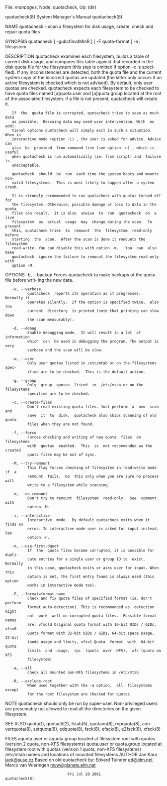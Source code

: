 File: *manpages*,  Node: quotacheck,  Up: (dir)

quotacheck(8)               System Manager's Manual              quotacheck(8)



NAME
       quotacheck - scan a filesystem for disk usage, create, check and repair
       quota files

SYNOPSIS
       quotacheck [ -gubcfinvdMmR ] [ -F quota-format ] -a | filesystem

DESCRIPTION
       quotacheck examines each filesystem, builds a  table  of  current  disk
       usage,  and compares this table against that recorded in the disk quota
       file for the filesystem (this step is omitted if option  -c  is  speci‐
       fied). If any inconsistencies are detected, both the quota file and the
       current system copy of the incorrect quotas  are  updated  (the  latter
       only  occurs  if an active filesystem is checked which is not advised).
       By default, only user quotas  are  checked.   quotacheck  expects  each
       filesystem  to  be  checked to have quota files named [a]quota.user and
       [a]quota.group located at the root of the associated filesystem.  If  a
       file is not present, quotacheck will create it.

       If  the  quota file is corrupted, quotacheck tries to save as much data
       as possible.  Rescuing data may need user intervention. With  no  addi‐
       tional options quotacheck will simply exit in such a situation. When in
       interactive mode (option -i) , the user is asked for advice. Advice can
       also  be  provided  from command line (see option -n) , which is useful
       when quotacheck is run automatically (ie. from script) and  failure  is
       unacceptable.

       quotacheck  should  be  run  each time the system boots and mounts non-
       valid filesystems.  This is most likely to happen after a system crash.

       It is strongly recommended to run quotacheck with quotas turned off for
       the filesystem. Otherwise, possible damage or loss to data in the quota
       files can result.  It is also  unwise  to  run  quotacheck  on  a  live
       filesystem  as  actual  usage  may  change during the scan.  To prevent
       this, quotacheck tries  to  remount  the  filesystem  read-only  before
       starting  the  scan.  After the scan is done it remounts the filesystem
       read-write. You can disable this with option -m.   You  can  also  make
       quotacheck  ignore the failure to remount the filesystem read-only with
       option -M.

OPTIONS
       -b, --backup
              Forces quotacheck to make backups of the quota file before writ‐
              ing the new data.

       -v, --verbose
              quotacheck  reports its operation as it progresses.  Normally it
              operates silently.  If the option is specified twice,  also  the
              current  directory  is printed (note that printing can slow down
              the scan measurably).

       -d, --debug
              Enable debugging mode.  It will result in a lot  of  information
              which  can  be used in debugging the program. The output is very
              verbose and the scan will be slow.

       -u, --user
              Only user quotas listed in /etc/mtab or on the filesystems spec‐
              ified are to be checked.  This is the default action.

       -g, --group
              Only  group  quotas  listed  in  /etc/mtab or on the filesystems
              specified are to be checked.

       -c, --create-files
              Don't read existing quota files. Just perform  a  new  scan  and
              save  it  to  disk.  quotacheck also skips scanning of old quota
              files when they are not found.

       -f, --force
              Forces checking and writing of new quota  files  on  filesystems
              with  quotas  enabled.  This  is  not recommended as the created
              quota files may be out of sync.

       -M, --try-remount
              This flag forces checking of filesystem in read-write mode if  a
              remount  fails.  Do  this only when you are sure no process will
              write to a filesystem while scanning.

       -m, --no-remount
              Don't try to remount  filesystem  read-only.  See  comment  with
              option -M.

       -i, --interactive
              Interactive  mode.  By default quotacheck exits when it finds an
              error. In interactive mode user is asked for input instead.  See
              option -n.

       -n, --use-first-dquot
              If  the  quota files become corrupted, it is possible for dupli‐
              cate entries for a single user or group ID to  exist.   Normally
              in this case, quotacheck exits or asks user for input. When this
              option is set, the first entry found is always used (this option
              works in interactive mode too).

       -F, --format=format-name
              Check and fix quota files of specified format (ie. don't perform
              format auto-detection). This is recommended as  detection  might
              not  work  well on corrupted quota files.  Possible format names
              are: vfsold Original quota format with 16-bit UIDs / GIDs, vfsv0
              Quota format with 32-bit UIDs / GIDs, 64-bit space usage, 32-bit
              inode usage and limits, vfsv1 Quota  format  with  64-bit  quota
              limits  and  usage,  rpc  (quota  over  NFS),  xfs (quota on XFS
              filesystem)

       -a, --all
              Check all mounted non-NFS filesystems in /etc/mtab

       -R, --exclude-root
              When used together with the -a option,  all  filesystems  except
              for the root filesystem are checked for quotas.


NOTE
       quotacheck  should  only be run by super-user. Non-privileged users are
       presumably not allowed  to  read  all  the  directories  on  the  given
       filesystem.


SEE ALSO
       quota(1),   quotactl(2),   fstab(5),   quotaon(8),   repquota(8),  con‐
       vertquota(8), setquota(8), edquota(8),  fsck(8),  efsck(8),  e2fsck(8),
       xfsck(8)


FILES
       aquota.user or aquota.group
                      located at filesystem root with quotas (version 2 quota,
                      non-XFS filesystems)
       quota.user or quota.group
                      located at filesystem root with quotas (version 1 quota,
                      non-XFS filesystems)
       /etc/mtab      names and locations of mounted filesystems
AUTHOR
       Jan Kara <jack@suse.cz>
       Based on old quotacheck by:
       Edvard Tuinder <ed@elm.net>
       Marco van Wieringen <mvw@planets.elm.net>



                                Fri Jul 20 2001                  quotacheck(8)
